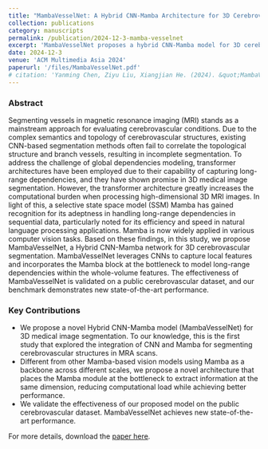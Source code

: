 ```yaml
---
title: "MambaVesselNet: A Hybrid CNN-Mamba Architecture for 3D Cerebrovascular Segmentation"
collection: publications
category: manuscripts
permalink: /publication/2024-12-3-mamba-vesselnet
excerpt: 'MambaVesselNet proposes a hybrid CNN-Mamba model for 3D cerebrovascular segmentation, achieving state-of-the-art performance on public datasets.'
date: 2024-12-3
venue: 'ACM Multimedia Asia 2024'
paperurl: '/files/MambaVesselNet.pdf'
# citation: 'Yanming Chen, Ziyu Liu, Xiangjian He. (2024). &quot;MambaVesselNet: A Hybrid CNN-Mamba Architecture for 3D Cerebrovascular Segmentation.&quot; <i>ACM Multimedia Asia 2024</i>.'
---
```


### **Abstract**
Segmenting vessels in magnetic resonance imaging (MRI) stands as a mainstream approach for evaluating cerebrovascular conditions. Due to the complex semantics and topology of cerebrovascular structures, existing CNN-based segmentation methods often fail to correlate the topological structure and branch vessels, resulting in incomplete segmentation. To address the challenge of global dependencies modeling, transformer architectures have been employed due to their capability of capturing long-range dependencies, and they have shown promise in 3D medical image segmentation. However, the transformer architecture greatly increases the computational burden when processing high-dimensional 3D MRI images. In light of this, a selective state space model (SSM) Mamba has gained recognition for its adeptness in handling long-range dependencies in sequential data, particularly noted for its efficiency and speed in natural language processing applications. Mamba is now widely applied in various computer vision tasks. Based on these findings, in this study, we propose MambaVesselNet, a Hybrid CNN-Mamba network for 3D cerebrovascular segmentation. MambaVesselNet leverages CNNs to capture local features and incorporates the Mamba block at the bottleneck to model long-range dependencies within the whole-volume features. The effectiveness of MambaVesselNet is validated on a public cerebrovascular dataset, and our benchmark demonstrates new state-of-the-art performance.

### **Key Contributions**
- We propose a novel Hybrid CNN-Mamba model (MambaVesselNet) for 3D medical image segmentation. To our knowledge, this is the first study that explored the integration of CNN and Mamba for segmenting cerebrovascular structures in MRA scans.
- Different from other Mamba-based vision models using Mamba as a backbone across different scales, we propose a novel architecture that places the Mamba module at the bottleneck to extract information at the same dimension, reducing computational load while achieving better performance.
- We validate the effectiveness of our proposed model on the public cerebrovascular dataset. MambaVesselNet achieves new state-of-the-art performance.

For more details, download the [paper here](MambaVesselNet.pdf).